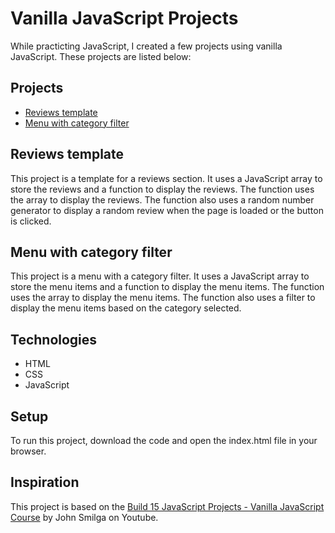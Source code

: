 # Vanilla JavaScript Projects

While practicting JavaScript, I created a few projects using vanilla JavaScript. These projects are listed below:

## Projects

- [Reviews template](https://github.com/Eth3R-One/vanilla-javascript-projects/tree/main/reviews)
- [Menu with category filter](https://github.com/Eth3R-One/vanilla-javascript-projects/tree/main/menu-filter)

## Reviews template

This project is a template for a reviews section. It uses a JavaScript array to store the reviews and a function to display the reviews. The function uses the array to display the reviews. The function also uses a random number generator to display a random review when the page is loaded or the button is clicked.

## Menu with category filter

This project is a menu with a category filter. It uses a JavaScript array to store the menu items and a function to display the menu items. The function uses the array to display the menu items. The function also uses a filter to display the menu items based on the category selected.

## Technologies

- HTML
- CSS
- JavaScript

## Setup

To run this project, download the code and open the index.html file in your browser.


## Inspiration

This project is based on the [Build 15 JavaScript Projects - Vanilla JavaScript Course](https://www.youtube.com/watch?v=3PHXvlpOkf4&t=2644s) by John Smilga on Youtube.

